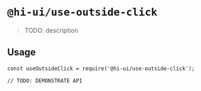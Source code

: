 # `@hi-ui/use-outside-click`

> TODO: description

## Usage

```
const useOutsideClick = require('@hi-ui/use-outside-click');

// TODO: DEMONSTRATE API
```
